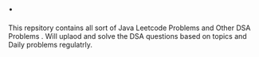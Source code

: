 # .
This repsitory contains all sort of Java Leetcode Problems and Other DSA Problems . Will uplaod and solve the DSA questions based on topics and Daily problems  regulatrly.
